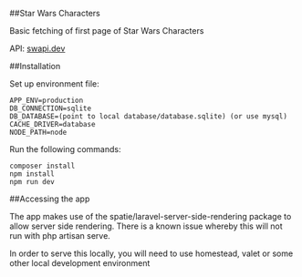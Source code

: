 ##Star Wars Characters


<p>Basic fetching of first page of Star Wars Characters</p>
<p>API: <a href="https://swapi.dev/api/people/">swapi.dev</a></p>

##Installation

Set up environment file:
```
APP_ENV=production
DB_CONNECTION=sqlite
DB_DATABASE=(point to local database/database.sqlite) (or use mysql)
CACHE_DRIVER=database
NODE_PATH=node
```

Run the following commands:
```
composer install
npm install
npm run dev
```

##Accessing the app
<p>The app makes use of the spatie/laravel-server-side-rendering package to allow server side rendering. There is a known issue whereby this will not run with php artisan serve.</p>
<p>In order to serve this locally, you will need to use homestead, valet or some other local development environment</p>
